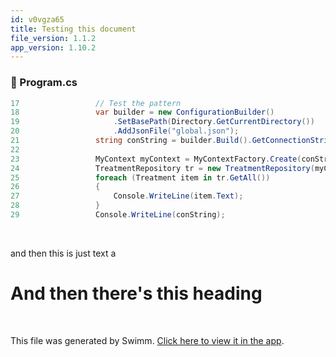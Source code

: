 ```yaml
---
id: v0vgza65
title: Testing this document
file_version: 1.1.2
app_version: 1.10.2
---
```



<!-- NOTE-swimm-snippet: the lines below link your snippet to Swimm -->
### 📄 Program.cs
```c#
17                 // Test the pattern
18                 var builder = new ConfigurationBuilder()
19                     .SetBasePath(Directory.GetCurrentDirectory())
20                     .AddJsonFile("global.json");
21                 string conString = builder.Build().GetConnectionString("DefaultConnection");
22     
23                 MyContext myContext = MyContextFactory.Create(conString);
24                 TreatmentRepository tr = new TreatmentRepository(myContext);
25                 foreach (Treatment item in tr.GetAll())
26                 {
27                     Console.WriteLine(item.Text);
28                 }
29                 Console.WriteLine(conString);
```

<br/>

and then this is just text a

# And then there's this heading

<br/>

This file was generated by Swimm. [Click here to view it in the app](https://app.swimm.io/repos/Z2l0aHViJTNBJTNBY3NoYXJwLXNoYXVsLXRlc3QlM0ElM0Fzd2ltbWlv/docs/v0vgza65).
